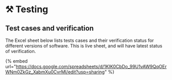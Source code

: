 # ⚒ Testing

## Test cases and verification

The Excel sheet below lists tests cases and their verification status for different versions of software. This is live sheet, and will have latest status of verification.

{% embed url="https://docs.google.com/spreadsheets/d/1KIK0CbDo_99U1vAW9QqOErWNm0ZkGz_XabmXu0CvrMI/edit?usp=sharing" %}
